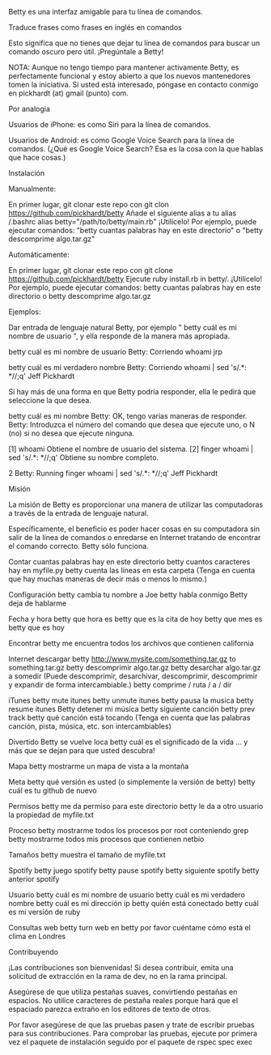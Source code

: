 Betty es una interfaz amigable para tu línea de comandos.

Traduce frases como frases en inglés en comandos

Esto significa que no tienes que dejar tu línea de comandos para buscar un comando oscuro pero útil. ¡Pregúntale a Betty!

NOTA: Aunque no tengo tiempo para mantener activamente Betty, es perfectamente funcional y estoy abierto a que los nuevos mantenedores tomen la iniciativa. Si usted está interesado, póngase en contacto conmigo en pickhardt (at) gmail (punto) com.

Por analogia

Usuarios de iPhone: es como Siri para la línea de comandos.

Usuarios de Android: es como Google Voice Search para la línea de comandos. (¿Qué es Google Voice Search? Esa es la cosa con la que hablas que hace cosas.)

Instalación

Manualmente:

En primer lugar, git clonar este repo con git clon https://github.com/pickhardt/betty Añade el siguiente alias a tu alias /.bashrc alias betty="/path/to/betty/main.rb" ¡Utilícelo! Por ejemplo, puede ejecutar comandos: "betty cuantas palabras hay en este directorio" o "betty descomprime algo.tar.gz"

Automáticamente:

En primer lugar, git clonar este repo con git clone https://github.com/pickhardt/betty Ejecute ruby install.rb in betty/. ¡Utilícelo! Por ejemplo, puede ejecutar comandos: betty cuantas palabras hay en este directorio o betty descomprime algo.tar.gz

Ejemplos:

Dar entrada de lenguaje natural Betty, por ejemplo " betty cuál es mi nombre de usuario ", y ella responde de la manera más apropiada.

betty cuál es mi nombre de usuario Betty: Corriendo whoami jrp

betty cuál es mi verdadero nombre Betty: Corriendo whoami | sed 's/.*: *//;q' Jeff Pickhardt

Si hay más de una forma en que Betty podría responder, ella le pedirá que seleccione la que desea.

betty cuál es mi nombre Betty: OK, tengo varias maneras de responder. Betty: Introduzca el número del comando que desea que ejecute uno, o N (no) si no desea que ejecute ninguna.

[1] whoami Obtiene el nombre de usuario del sistema. [2] finger whoami | sed 's/.*: *//;q' Obtiene su nombre completo.

2 Betty: Running finger whoami | sed 's/.*: *//;q' Jeff Pickhardt

Misión

La misión de Betty es proporcionar una manera de utilizar las computadoras a través de la entrada de lenguaje natural.

Específicamente, el beneficio es poder hacer cosas en su computadora sin salir de la línea de comandos o enredarse en Internet tratando de encontrar el comando correcto. Betty sólo funciona.

Contar cuantas palabras hay en este directorio betty cuantos caracteres hay en myfile.py betty cuenta las líneas en esta carpeta (Tenga en cuenta que hay muchas maneras de decir más o menos lo mismo.)

Configuración betty cambia tu nombre a Joe betty habla conmigo Betty deja de hablarme

Fecha y hora betty que hora es betty que es la cita de hoy betty que mes es betty que es hoy

Encontrar betty me encuentra todos los archivos que contienen california

Internet descargar betty http://www.mysite.com/something.tar.gz to something.tar.gz betty descomprimir algo.tar.gz betty desarchar algo.tar.gz a somedir (Puede descomprimir, desarchivar, descomprimir, descomprimir y expandir de forma intercambiable.) betty comprime / ruta / a / dir

iTunes betty mute itunes betty unmute itunes betty pausa la musica betty resume itunes Betty detener mi música betty siguiente canción betty prev track betty qué canción está tocando (Tenga en cuenta que las palabras canción, pista, música, etc. son intercambiables)

Divertido Betty se vuelve loca betty cuál es el significado de la vida ... y más que se dejan para que usted descubra!

Mapa betty mostrarme un mapa de vista a la montaña

Meta betty qué versión es usted (o simplemente la versión de betty) betty cuál es tu github de nuevo

Permisos betty me da permiso para este directorio betty le da a otro usuario la propiedad de myfile.txt

Proceso betty mostrarme todos los procesos por root conteniendo grep betty mostrarme todos mis procesos que contienen netbio

Tamaños betty muestra el tamaño de myfile.txt

Spotify betty juego spotify betty pause spotify betty siguiente spotify betty anterior spotify

Usuario betty cuál es mi nombre de usuario betty cuál es mi verdadero nombre betty cuál es mi dirección ip betty quién está conectado betty cuál es mi versión de ruby

Consultas web betty turn web en betty por favor cuéntame cómo está el clima en Londres

Contribuyendo

¡Las contribuciones son bienvenidas! Si desea contribuir, emita una solicitud de extracción en la rama de dev, no en la rama principal.

Asegúrese de que utiliza pestañas suaves, convirtiendo pestañas en espacios. No utilice caracteres de pestaña reales porque hará que el espaciado parezca extraño en los editores de texto de otros.

Por favor asegúrese de que las pruebas pasen y trate de escribir pruebas para sus contribuciones. Para comprobar las pruebas, ejecute por primera vez el paquete de instalación seguido por el paquete de rspec spec exec
